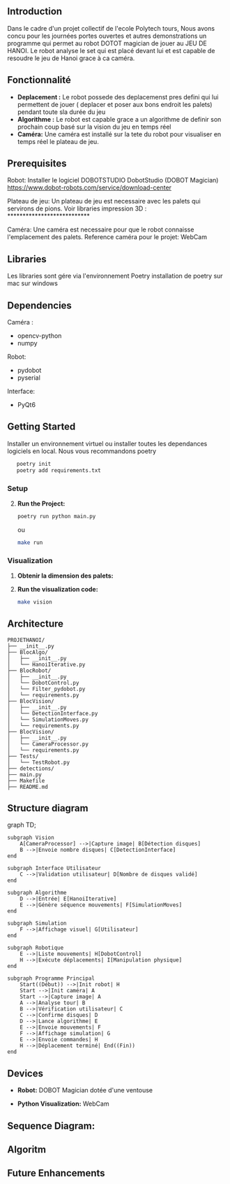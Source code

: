 ## Introduction

Dans le cadre d'un projet collectif de l'ecole Polytech tours, Nous avons concu pour les journées portes ouvertes et autres demonstrations un programme qui permet au robot DOTOT magician de jouer au JEU DE HANOI. Le robot analyse le set qui est placé devant lui et est capable de resoudre le jeu de Hanoi grace à ca caméra.


## Fonctionnalité 

- **Deplacement :** Le robot possede des deplacemenst pres defini qui lui permettent de jouer ( deplacer et poser aux bons endroit les palets) pendant toute sla durée du jeu
- **Algorithme :** Le robot est capable grace a un algorithme de definir son prochain coup basé sur la vision du jeu en temps réel
- **Caméra:** Une caméra est installé sur la tete du robot pour visualiser en temps réel le plateau de jeu.

## Prerequisites

Robot: 
    Installer le logiciel DOBOTSTUDIO DobotStudio (DOBOT Magician)
    https://www.dobot-robots.com/service/download-center

Plateau de jeu:
    Un plateau de jeu est necessaire avec les palets qui servirons de pions.
    Voir libraries impression 3D : ***************************

Caméra:
    Une caméra est necessaire pour que le robot connaisse l'emplacement des palets.
    Reference caméra pour le projet: WebCam 



## Libraries

Les libraries sont gére via l'environnement Poetry 
installation de poetry 
    sur mac 
    sur windows

## Dependencies

Caméra :
- opencv-python
- numpy 

Robot:
- pydobot
- pyserial

Interface:
- PyQt6

## Getting Started

Installer un environnement virtuel ou installer toutes les dependances logiciels en local.
Nous vous recommandons poetry 
 ```bash
    poetry init
    poetry add requirements.txt 
```
### Setup


2. **Run the Project:**
    ```bash
    poetry run python main.py
    ```
    ou 
    ```bash
    make run 
    ```

### Visualization


1. **Obtenir la dimension des palets:** 

2. **Run the visualization code:**
    ```bash
    make vision
    ```

## Architecture

```
PROJETHANOI/
├── __init__.py
├── BlocAlgo/
│   ├── __init__.py
│   └── HanoiIterative.py
├── BlocRobot/
│   ├── __init__.py
│   └── DobotControl.py
│   └── Filter_pydobot.py
│   └── requirements.py
├── BlocVision/
│   ├── __init__.py
│   └── DetectionInterface.py
│   └── SimulationMoves.py
│   └── requirements.py
├── BlocVision/
│   ├── __init__.py
│   └── CameraProcessor.py
│   └── requirements.py
├── Tests/
│   └── TestRobot.py
├── detections/
├── main.py
├── Makefile
├── README.md
```

## Structure diagram 

graph TD;
    
    subgraph Vision
        A[CameraProcessor] -->|Capture image| B[Détection disques]
        B -->|Envoie nombre disques| C[DetectionInterface]
    end
    
    subgraph Interface Utilisateur
        C -->|Validation utilisateur| D[Nombre de disques validé]
    end
    
    subgraph Algorithme
        D -->|Entrée| E[HanoiIterative]
        E -->|Génère séquence mouvements| F[SimulationMoves]
    end
    
    subgraph Simulation
        F -->|Affichage visuel| G[Utilisateur]
    end
    
    subgraph Robotique
        E -->|Liste mouvements| H[DobotControl]
        H -->|Exécute déplacements| I[Manipulation physique]
    end
    
    subgraph Programme Principal
        Start((Début)) -->|Init robot| H
        Start -->|Init caméra| A
        Start -->|Capture image| A
        A -->|Analyse tour| B
        B -->|Vérification utilisateur| C
        C -->|Confirme disques| D
        D -->|Lance algorithme| E
        E -->|Envoie mouvements| F
        F -->|Affichage simulation| G
        E -->|Envoie commandes| H
        H -->|Déplacement terminé| End((Fin))
    end



## Devices


- **Robot:** DOBOT Magician dotée d'une ventouse 

- **Python Visualization:** WebCam 

## Sequence Diagram: 


## Algoritm


## Future Enhancements
